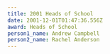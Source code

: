 ```yaml
---
title: 2001 Heads of School
date: 2001-12-01T01:47:36.556Z
award: Heads of School
person1_name: Andrew Campbell
person2_name: Rachel Anderson
---
```



